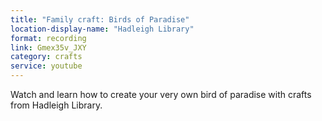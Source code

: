 ```yaml
---
title: "Family craft: Birds of Paradise"
location-display-name: "Hadleigh Library"
format: recording
link: Gmex35v_JXY
category: crafts
service: youtube
---
```


Watch and learn how to create your very own bird of paradise with crafts from Hadleigh Library.
